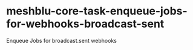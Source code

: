# meshblu-core-task-enqueue-jobs-for-webhooks-broadcast-sent
Enqueue Jobs for broadcast.sent webhooks
